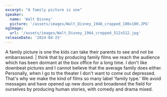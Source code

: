 ```yaml
---
excerpt: "A family picture is one"
speaker:
  name: 'Walt Disney'
  picture: '/assets/images/Walt_Disney_1946_cropped_100x100.JPG'
ogImage:
  url: '/assets/images/Walt_Disney_1964_cropped_512x512.jpg'
releaseDate: '2024-04-25'
---
```


A family picture is one the kids can take their parents to see and not be embarrassed. | think that by producing family films we reach the audience which has been dormant at the box office for a long time. I don't like downbeat pictures and I cannot believe that the average family does either. Personally, when I go to the theater I don't want to come out depressed. That's why we make the kind of films so many label 'family type.' We avoid messages and have opened up new doors and broadened the field for ourselves by producing human stories, with comedy and drama mixed.
